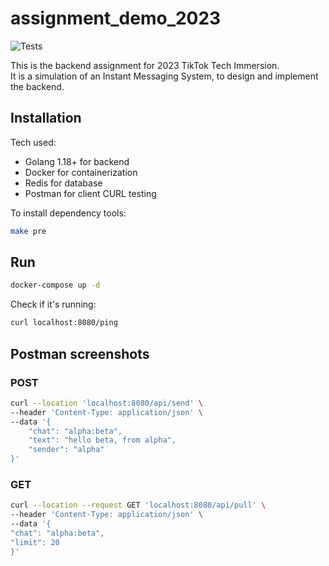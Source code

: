 # assignment_demo_2023

![Tests](https://github.com/TikTokTechImmersion/assignment_demo_2023/actions/workflows/test.yml/badge.svg)

This is the backend assignment for 2023 TikTok Tech Immersion.
<br>It is a simulation of an Instant Messaging System, to design and implement the backend. 

## Installation

Tech used:

- Golang 1.18+ for backend
- Docker for containerization
- Redis for database
- Postman for client CURL testing

To install dependency tools:

```bash
make pre
```

## Run

```bash
docker-compose up -d
```

Check if it's running:

```bash
curl localhost:8080/ping
```

## Postman screenshots
### POST
```bash
curl --location 'localhost:8080/api/send' \
--header 'Content-Type: application/json' \
--data '{
    "chat": "alpha:beta",
    "text": "hello beta, from alpha",
    "sender": "alpha"
}'
```
### GET
```bash
curl --location --request GET 'localhost:8080/api/pull' \
--header 'Content-Type: application/json' \
--data '{
"chat": "alpha:beta",
"limit": 20
}'
```
